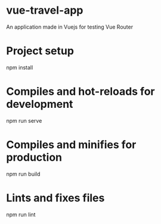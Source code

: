# vue-travel-app
An application made in Vuejs for testing Vue Router

# Project setup
npm install
# Compiles and hot-reloads for development
npm run serve
# Compiles and minifies for production
npm run build
# Lints and fixes files
npm run lint
